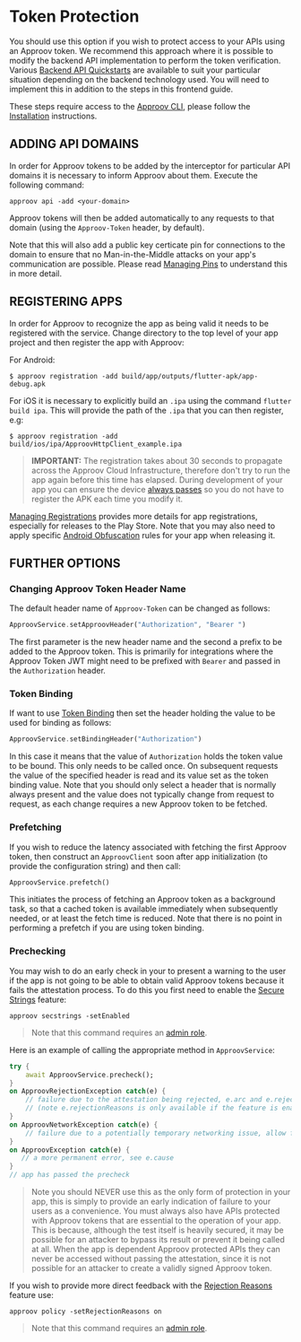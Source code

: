 # Token Protection
You should use this option if you wish to protect access to your APIs using an Approov token. We recommend this approach where it is possible to modify the backend API implementation to perform the token verification. Various [Backend API Quickstarts](https://approov.io/docs/latest/approov-integration-examples/backend-api/) are available to suit your particular situation depending on the backend technology used. You will need to implement this in addition to the steps in this frontend guide.

These steps require access to the [Approov CLI](https://approov.io/docs/latest/approov-cli-tool-reference/), please follow the [Installation](https://approov.io/docs/latest/approov-installation/) instructions.

## ADDING API DOMAINS
In order for Approov tokens to be added by the interceptor for particular API domains it is necessary to inform Approov about them. Execute the following command:

```
approov api -add <your-domain>
```
Approov tokens will then be added automatically to any requests to that domain (using the `Approov-Token` header, by default).

Note that this will also add a public key certicate pin for connections to the domain to ensure that no Man-in-the-Middle attacks on your app's communication are possible. Please read [Managing Pins](https://approov.io/docs/latest/approov-usage-documentation/#public-key-pinning-configuration) to understand this in more detail.

## REGISTERING APPS
In order for Approov to recognize the app as being valid it needs to be registered with the service. Change directory to the top level of your app project and then register the app with Approov:

For Android:

```
$ approov registration -add build/app/outputs/flutter-apk/app-debug.apk
```

For iOS it is necessary to explicitly build an `.ipa` using the command `flutter build ipa`. This will provide the path of the `.ipa` that you can then register, e.g:

```
$ approov registration -add build/ios/ipa/ApproovHttpClient_example.ipa
```

> **IMPORTANT:** The registration takes about 30 seconds to propagate across the Approov Cloud Infrastructure, therefore don't try to run the app again before this time has elapsed. During development of your app you can ensure the device [always passes](https://approov.io/docs/latest/approov-usage-documentation/#adding-a-device-security-policy) so you do not have to register the APK each time you modify it.

[Managing Registrations](https://approov.io/docs/latest/approov-usage-documentation/#managing-registrations) provides more details for app registrations, especially for releases to the Play Store. Note that you may also need to apply specific [Android Obfuscation](https://approov.io/docs/latest/approov-usage-documentation/#android-obfuscation) rules for your app when releasing it.

## FURTHER OPTIONS

### Changing Approov Token Header Name
The default header name of `Approov-Token` can be changed as follows:

```Dart
ApproovService.setApproovHeader("Authorization", "Bearer ")
```

The first parameter is the new header name and the second a prefix to be added to the Approov token. This is primarily for integrations where the Approov Token JWT might need to be prefixed with `Bearer` and passed in the `Authorization` header.

### Token Binding
If want to use [Token Binding](https://approov.io/docs/latest/approov-usage-documentation/#token-binding) then set the header holding the value to be used for binding as follows:

```Dart
ApproovService.setBindingHeader("Authorization")
```

In this case it means that the value of `Authorization` holds the token value to be bound. This only needs to be called once. On subsequent requests the value of the specified header is read and its value set as the token binding value. Note that you should only select a header that is normally always present and the value does not typically change from request to request, as each change requires a new Approov token to be fetched.

### Prefetching
If you wish to reduce the latency associated with fetching the first Approov token, then construct an `ApproovClient` soon after app initialization (to provide the configuration string) and then call:

```Dart
ApproovService.prefetch()
```

This initiates the process of fetching an Approov token as a background task, so that a cached token is available immediately when subsequently needed, or at least the fetch time is reduced. Note that there is no point in performing a prefetch if you are using token binding.

### Prechecking
You may wish to do an early check in your to present a warning to the user if the app is not going to be able to obtain valid Approov tokens because it fails the attestation process. To do this you first need to enable the [Secure Strings](https://approov.io/docs/latest/approov-usage-documentation/#secure-strings) feature:

```
approov secstrings -setEnabled
```

> Note that this command requires an [admin role](https://approov.io/docs/latest/approov-usage-documentation/#account-access-roles).

Here is an example of calling the appropriate method in `ApproovService`:

```Dart
try {
    await ApproovService.precheck();
}
on ApproovRejectionException catch(e) {
    // failure due to the attestation being rejected, e.arc and e.rejectionReasons may be used to present information to the user
    // (note e.rejectionReasons is only available if the feature is enabled, otherwise it is always an empty string)
}
on ApproovNetworkException catch(e) {
    // failure due to a potentially temporary networking issue, allow for a user initiated retry
}
on ApproovException catch(e) {
   // a more permanent error, see e.cause
}
// app has passed the precheck
```

> Note you should NEVER use this as the only form of protection in your app, this is simply to provide an early indication of failure to your users as a convenience. You must always also have APIs protected with Approov tokens that are essential to the operation of your app. This is because, although the test itself is heavily secured, it may be possible for an attacker to bypass its result or prevent it being called at all. When the app is dependent Approov protected APIs they can never be accessed without passing the attestation, since it is not possible for an attacker to create a validly signed Approov token.

If you wish to provide more direct feedback with the [Rejection Reasons](https://approov.io/docs/latest/approov-usage-documentation/#rejection-reasons) feature use:

```
approov policy -setRejectionReasons on
```

> Note that this command requires an [admin role](https://approov.io/docs/latest/approov-usage-documentation/#account-access-roles).

